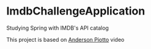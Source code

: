 # ImdbChallengeApplication
Studying Spring with IMDB's API catalog

This project is based on [Anderson Piotto](https://www.youtube.com/watch?v=KqAjHgxy658) video
